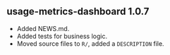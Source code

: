## usage-metrics-dashboard 1.0.7

- Added NEWS.md.
- Added tests for business logic.
- Moved source files to `R/`, added a `DESCRIPTION` file.

